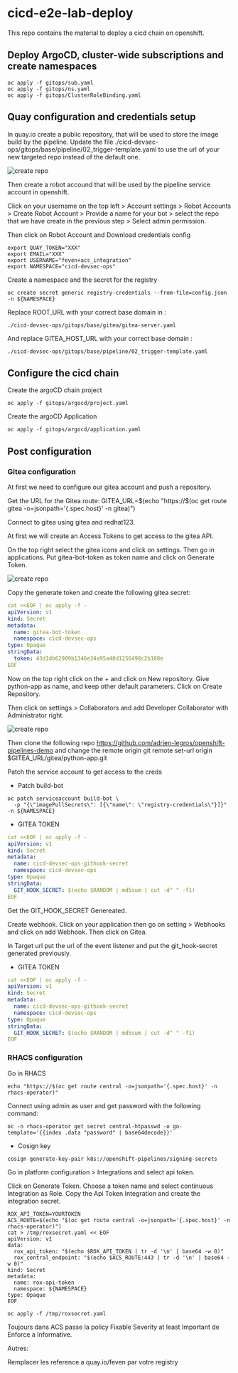 # cicd-e2e-lab-deploy

This repo contains the material to deploy a cicd chain on openshift.


## Deploy ArgoCD, cluster-wide subscriptions and create namespaces

```shell
oc apply -f gitops/sub.yaml
oc apply -f gitops/ns.yaml
oc apply -f gitops/ClusterRoleBinding.yaml 
```

## Quay configuration and credentials setup

In quay.io create a public repository, that will be used to store the image build by the pipeline.
Update the file ./cicd-devsec-ops/gitops/base/pipeline/02_trigger-template.yaml to use the url of your new targeted repo instead of the default one.

![create repo](images/create-repo.png)

Then create a robot accound that will be used by the pipeline service account in openshift.

Click on your username on the top left > Account settings > Robot Accounts > Create Robot Account > Provide a name for your bot > select the repo that we have create in the previous step > Select admin permission. 

Then click on Robot Account and Download credentials config


```shell
export QUAY_TOKEN="XXX"
export EMAIL="XXX"
export USERNAME="feven+acs_integration"
export NAMESPACE="cicd-devsec-ops"
```

Create a namespace and the secret for the registry

```shell
oc create secret generic registry-credentials --from-file=config.json -n ${NAMESPACE}
```

Replace ROOT_URL with your correct base domain in :
```shell
./cicd-devsec-ops/gitops/base/gitea/gitea-server.yaml
```
And replace GITEA_HOST_URL with your correct base domain :
```shell
./cicd-devsec-ops/gitops/base/pipeline/02_trigger-template.yaml 
```

## Configure the cicd chain

Create the argoCD chain project
```shell
oc apply -f gitops/argocd/project.yaml
```

Create the argoCD Application
```shell
oc apply -f gitops/argocd/application.yaml
```

## Post configuration

### Gitea configuration

At first we need to configure our gitea account and push a repository.

Get the URL for the Gitea route:
GITEA_URL=$(echo "https://$(oc get route gitea -o=jsonpath='{.spec.host}' -n gitea)")

Connect to gitea using gitea and redhat123.

At first we will create an Access Tokens to get access to the gitea API.

On the top right select the gitea icons and click on settings. Then go in applications. Put gitea-bot-token as token name and click on Generate Token.

![create repo](images/gitea-bot-token.png)

Copy the generate token and create the following gitea secret:


```yaml
cat <<EOF | oc apply -f -
apiVersion: v1
kind: Secret
metadata:
  name: gitea-bot-token
  namespace: cicd-devsec-ops
type: Opaque
stringData:
  token: 43d1db62909b1346e34a95a48d1256498c2b108e
EOF
```

Now on the top right click on the + and click on New repository. Give python-app as name, and keep other default parameters. Click on Create Repository. 

Then click on settings > Collaborators and add Developer Collaborator with Administrator right.

![create repo](images/add-developer.png)

Then clone the following repo https://github.com/adrien-legros/openshift-pipelines-demo and change the remote origin
git remote set-url origin $GITEA_URL/gitea/python-app.git 



Patch the service account to get access to the creds

- Patch build-bot
```shell
oc patch serviceaccount build-bot \
  -p "{\"imagePullSecrets\": [{\"name\": \"registry-credentials\"}]}" -n ${NAMESPACE}
```

- GITEA TOKEN

```yaml
cat <<EOF | oc apply -f -
apiVersion: v1
kind: Secret
metadata:
  name: cicd-devsec-ops-githook-secret
  namespace: cicd-devsec-ops
type: Opaque
stringData:
  GIT_HOOK_SECRET: $(echo $RANDOM | md5sum | cut -d" " -f1)
EOF
```

Get the GIT_HOOK_SECRET Genereated.



Create webhook. Click on your application then go on setting > Webhooks and click on add Webhook. Then click on Gitea.

In Target url put the url of the event listener and put the git_hook-secret generated previously.

- GITEA TOKEN

```yaml
cat <<EOF | oc apply -f -
apiVersion: v1
kind: Secret
metadata:
  name: cicd-devsec-ops-githook-secret
  namespace: cicd-devsec-ops
type: Opaque
stringData:
  GIT_HOOK_SECRET: $(echo $RANDOM | md5sum | cut -d" " -f1)
EOF
```


### RHACS configuration

Go in RHACS 

```shell
echo "https://$(oc get route central -o=jsonpath='{.spec.host}' -n rhacs-operator)"
```

Connect using admin as user and get password with the following command:

```shell
oc -n rhacs-operator get secret central-htpasswd -o go-template='{{index .data "password" | base64decode}}'
```

- Cosign key
```shell
cosign generate-key-pair k8s://openshift-pipelines/signing-secrets
```

Go in platform configuration > Integrations and select api token.

Click on Generate Token. Choose a token name and select continuous Integration as Role.
Copy the Api Token Integration and create the integration secret.

```shell
ROX_API_TOKEN=YOURTOKEN
ACS_ROUTE=$(echo "$(oc get route central -o=jsonpath='{.spec.host}' -n rhacs-operator)")
cat > /tmp/roxsecret.yaml << EOF
apiVersion: v1
data:
  rox_api_token: "$(echo $ROX_API_TOKEN | tr -d '\n' | base64 -w 0)"
  rox_central_endpoint: "$(echo $ACS_ROUTE:443 | tr -d '\n' | base64 -w 0)"
kind: Secret
metadata:
  name: rox-api-token
  namespace: ${NAMESPACE}
type: Opaque
EOF

oc apply -f /tmp/roxsecret.yaml
```

Toujours dans ACS passe la policy Fixable Severity at least Important de Enforce a Informative.



Autres:

Remplacer les reference a quay.io/feven par votre registry